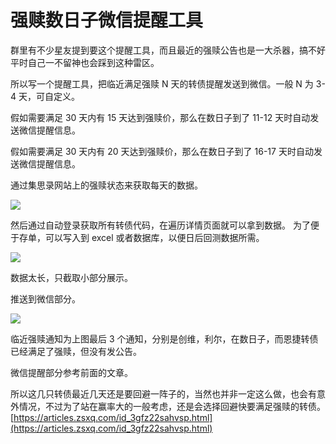 # 强赎数日子微信提醒工具
群里有不少星友提到要这个提醒工具，而且最近的强赎公告也是一大杀器，搞不好平时自己一不留神也会踩到这种雷区。

所以写一个提醒工具，把临近满足强赎 N 天的转债提醒发送到微信。一般 N 为 3-4 天，可自定义。

假如需要满足 30 天内有 15 天达到强赎价，那么在数日子到了 11-12 天时自动发送微信提醒信息。

假如需要满足 30 天内有 20 天达到强赎价，那么在数日子到了 16-17 天时自动发送微信提醒信息。

通过集思录网站上的强赎状态来获取每天的数据。

![](https://pic.kaihu51.com/typora/20220601002.png)

然后通过自动登录获取所有转债代码，在遍历详情页面就可以拿到数据。 为了便于存单，可以写入到 excel 或者数据库，以便日后回测数据所需。

![](https://pic.kaihu51.com/typora/20220601001.png)

数据太长，只截取小部分展示。

推送到微信部分。

![](https://article-images.zsxq.com/Fl5BQwAi2q-kGm2YFAsz7dxqnNCn)

临近强赎通知为上图最后 3 个通知，分别是创维，利尔，在数日子，而恩捷转债已经满足了强赎，但没有发公告。

微信提醒部分参考前面的文章。

所以这几只转债最近几天还是要回避一阵子的，当然也并非一定这么做，也会有意外情况，不过为了站在赢率大的一般考虑，还是会选择回避快要满足强赎的转债。 
 [https://articles.zsxq.com/id_3gfz22sahvsp.html](https://articles.zsxq.com/id_3gfz22sahvsp.html)
